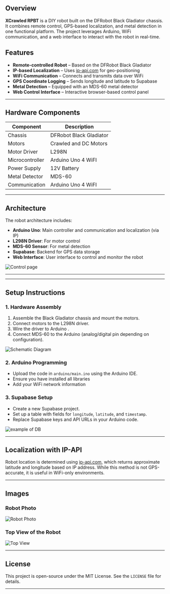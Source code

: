 

## Overview

**XCrawled RPBT** is a DIY robot built on the DFRobot Black Gladiator chassis. It combines remote control, GPS-based localization, and metal detection in one functional platform. The project leverages Arduino, WiFi communication, and a web interface to interact with the robot in real-time.

## Features

-  **Remote-controlled Robot** – Based on the DFRobot Black Gladiator
-  **IP-based Localization** – Uses [ip-api.com](http://ip-api.com) for geo-positioning
-  **WiFi Communication** – Connects and transmits data over WiFi
-  **GPS Coordinate Logging** – Sends longitude and latitude to Supabase
-  **Metal Detection** – Equipped with an MDS-60 metal detector
-  **Web Control Interface** – Interactive browser-based control panel

---

## Hardware Components

| Component             | Description                          |
|----------------------|--------------------------------------|
| Chassis              | DFRobot Black Gladiator              |
| Motors               | Crawled and DC Motors                |
| Motor Driver         | L298N                                |
| Microcontroller      | Arduino Uno 4 WiFI                   |
| Power Supply         | 12V Battery                          |
| Metal Detector       | MDS-60                               |
| Communication        | Arduino Uno 4 WiFI                   |

---

## Architecture

The robot architecture includes:

- **Arduino Uno**: Main controller and communication and localization (via IP)
- **L298N Driver**: For motor control
- **MDS-60 Sensor**: For metal detection
- **Supabase**: Backend for GPS data storage
- **Web Interface**: User interface to control and monitor the robot


![Control page](pic/robot_control.png)

---


---

## Setup Instructions

### 1. Hardware Assembly

1. Assemble the Black Gladiator chassis and mount the motors.
2. Connect motors to the L298N driver.
3. Wire the driver to Arduino .
4. Connect MDS-60 to the Arduino (analog/digital pin depending on configuration).


![Schematic Diagram](pic/scheme1.png)


### 2. Arduino Programming

- Upload the code in `arduino/main.ino` using the Arduino IDE.
- Ensure you have installed all libraries
- Add your WiFi network information


### 3. Supabase Setup

- Create a new Supabase project.
- Set up a table with fields for `longitude`, `latitude`, and `timestamp`.
- Replace Supabase keys and API URLs in your Arduino code.


![example of DB](pic/baza.png)


---

## Localization with IP-API

Robot location is determined using [ip-api.com](https://ip-api.com), which returns approximate latitude and longitude based on IP address. While this method is not GPS-accurate, it is useful in WiFi-only environments.

---

## Images




### Robot Photo

![Robot Photo](pic/p1.jpg)

### Top View of the Robot

![Top View](pic/p5.jpg)

---

## License

This project is open-source under the MIT License. See the `LICENSE` file for details.

---






